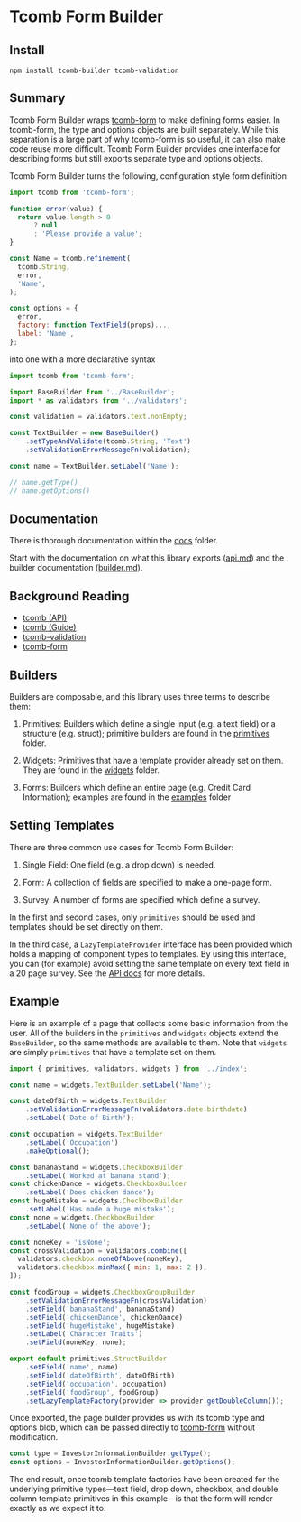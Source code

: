 # Tcomb Form Builder

## Install

`npm install tcomb-builder tcomb-validation`

## Summary

Tcomb Form Builder wraps [tcomb-form](https://github.com/gcanti/tcomb-form) to make
defining forms easier. In tcomb-form, the type and options objects are built
separately. While this separation is a large part of why tcomb-form is so
useful, it can also make code reuse more difficult. Tcomb Form Builder provides
one interface for describing forms but still exports separate type and options
objects.

Tcomb Form Builder turns the following, configuration style form definition

```js
import tcomb from 'tcomb-form';

function error(value) {
  return value.length > 0
      ? null
      : 'Please provide a value';
}

const Name = tcomb.refinement(
  tcomb.String,
  error,
  'Name',
);

const options = {
  error,
  factory: function TextField(props)...,
  label: 'Name',
};
```

into one with a more declarative syntax

```js
import tcomb from 'tcomb-form';

import BaseBuilder from '../BaseBuilder';
import * as validators from '../validators';

const validation = validators.text.nonEmpty;

const TextBuilder = new BaseBuilder()
    .setTypeAndValidate(tcomb.String, 'Text')
    .setValidationErrorMessageFn(validation);

const name = TextBuilder.setLabel('Name');

// name.getType()
// name.getOptions()
```

## Documentation

There is thorough documentation within the [docs](./docs) folder.

Start with the documentation on what this library exports
([api.md](./docs/api.md)) and the builder documentation
([builder.md](./docs/builder.md)).

## Background Reading

- [tcomb (API)](https://github.com/gcanti/tcomb/blob/master/docs/API.md)
- [tcomb (Guide)](https://github.com/gcanti/tcomb/blob/master/docs/GUIDE.md)
- [tcomb-validation](https://github.com/gcanti/tcomb-validation)
- [tcomb-form](https://github.com/gcanti/tcomb-form/blob/master/GUIDE.md)

## Builders

Builders are composable, and this library uses three terms to describe them:

1. Primitives: Builders which define a single input (e.g. a text field) or a
   structure (e.g. struct); primitive builders are found in the
   [primitives](./src/primitives) folder.

2. Widgets: Primitives that have a template provider already set on
   them. They are found in the [widgets](./src/widgets) folder.

2. Forms: Builders which define an entire page (e.g. Credit Card Information);
   examples are found in the [examples](./src/examples) folder

## Setting Templates

There are three common use cases for Tcomb Form Builder:

1. Single Field: One field (e.g. a drop down) is needed.

2. Form: A collection of fields are specified to make a one-page form.

3. Survey: A number of forms are specified which define a survey.

In the first and second cases, only `primitives` should be used and templates
should be set directly on them.

In the third case, a `LazyTemplateProvider` interface has been provided which
holds a mapping of component types to templates. By using this interface, you
can (for example) avoid setting the same template on every text field in a 20
page survey. See the [API docs](./docs/api.md) for more details.

## Example

Here is an example of a page that collects some basic information from the
user. All of the builders in the `primitives` and `widgets` objects extend the
`BaseBuilder`, so the same methods are available to them. Note that `widgets`
are simply `primitives` that have a template set on them.

```js
import { primitives, validators, widgets } from '../index';

const name = widgets.TextBuilder.setLabel('Name');

const dateOfBirth = widgets.TextBuilder
    .setValidationErrorMessageFn(validators.date.birthdate)
    .setLabel('Date of Birth');

const occupation = widgets.TextBuilder
    .setLabel('Occupation')
    .makeOptional();

const bananaStand = widgets.CheckboxBuilder
    .setLabel('Worked at banana stand');
const chickenDance = widgets.CheckboxBuilder
    .setLabel('Does chicken dance');
const hugeMistake = widgets.CheckboxBuilder
    .setLabel('Has made a huge mistake');
const none = widgets.CheckboxBuilder
    .setLabel('None of the above');

const noneKey = 'isNone';
const crossValidation = validators.combine([
  validators.checkbox.noneOfAbove(noneKey),
  validators.checkbox.minMax({ min: 1, max: 2 }),
]);

const foodGroup = widgets.CheckboxGroupBuilder
    .setValidationErrorMessageFn(crossValidation)
    .setField('bananaStand', bananaStand)
    .setField('chickenDance', chickenDance)
    .setField('hugeMistake', hugeMistake)
    .setLabel('Character Traits')
    .setField(noneKey, none);

export default primitives.StructBuilder
    .setField('name', name)
    .setField('dateOfBirth', dateOfBirth)
    .setField('occupation', occupation)
    .setField('foodGroup', foodGroup)
    .setLazyTemplateFactory(provider => provider.getDoubleColumn());
```

Once exported, the page builder provides us with its tcomb type and options
blob, which can be passed directly to
[tcomb-form](https://github.com/gcanti/tcomb-form/blob/master/GUIDE.md) without
modification.

```js
const type = InvestorInformationBuilder.getType();
const options = InvestorInformationBuilder.getOptions();
```

The end result, once tcomb template factories have been created for the
underlying primitive types—text field, drop down, checkbox, and double column
template primitives in this example—is that the form will render exactly as we
expect it to.
